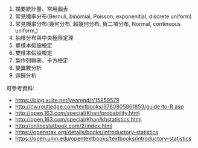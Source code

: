 1. 摘要統計量、常用圖表
2. 常見機率分布(Bernuli, binomial, Poisson, exponenitial, discrete uniform)
3. 常見機率分布(幾何分布, 超幾何分布, 負二項分布, Normal, continuous uniform,)
4. 抽樣分布與中央極限定理
5. 單樣本假設檢定
6. 雙樣本假設檢定
7. 製作列聯表、卡方檢定
8. 變異數分析
9. 迴歸分析

可參考資料:
* https://blog.xuite.net/yearend/r/15859579
* http://cw.routledge.com/textbooks/9780805861853/guide-to-R.asp
* http://open.163.com/special/Khan/probability.html
* http://open.163.com/special/Khan/khstatistics.html
* http://onlinestatbook.com/2/index.html
* https://openstax.org/details/books/introductory-statistics
* https://open.umn.edu/opentextbooks/textbooks/introductory-statistics
